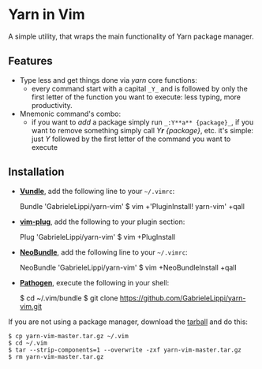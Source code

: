 # Yarn in Vim
A simple utility, that wraps the main functionality of Yarn package manager.

## Features
* Type less and get things done via _yarn_ core functions:
  * every command start with a capital ```_Y_``` and is followed by only the first letter of the function you want to execute: less typing, more productivity.
* Mnemonic command's combo:
  * if you want to *add* a package simply run ```_:Y**a** {package}_```, if you want to remove something simply call _Y**r** {package}_, etc. it's simple: just _Y_ followed by the first letter of the command you want to execute

## Installation
* [**Vundle**](https://github.com/gmarik/vundle), add the following line to your `~/.vimrc`:

    Bundle 'GabrieleLippi/yarn-vim'
    $ vim +'PluginInstall! yarn-vim' +qall

* [**vim-plug**](https://github.com/junegunn/vim-plug), add the following to your plugin section:

    Plug 'GabrieleLippi/yarn-vim'
    $ vim +PlugInstall

* [**NeoBundle**](https://github.com/Shougo/neobundle.vim), add the following line to your `~/.vimrc`:

    NeoBundle 'GabrieleLippi/yarn-vim'
    $ vim +NeoBundleInstall +qall

* [**Pathogen**](https://github.com/tpope/vim-pathogen), execute the following in your shell:

    $ cd ~/.vim/bundle
    $ git clone https://github.com/GabrieleLippi/yarn-vim.git

If you are not using a package manager, download the [tarball](https://github.com/GabrieleLippi/yarn-vim/archive/master.tar.gz) and do this:

    $ cp yarn-vim-master.tar.gz ~/.vim
    $ cd ~/.vim
    $ tar --strip-components=1 --overwrite -zxf yarn-vim-master.tar.gz
    $ rm yarn-vim-master.tar.gz
